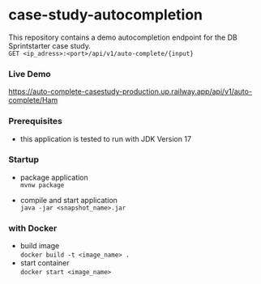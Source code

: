 # case-study-autocompletion
This repository contains a demo autocompletion endpoint for the DB Sprintstarter case study.  
`GET <ip_adress>:<port>/api/v1/auto-complete/{input}`


### Live Demo
https://auto-complete-casestudy-production.up.railway.app/api/v1/auto-complete/Ham


### Prerequisites

- this application is tested to run with JDK Version 17  

### Startup

- package application  
  `mvnw package`

- compile and start application  
  `java -jar <snapshot_name>.jar`

### with Docker
- build image  
  `docker build -t <image_name> .`
- start container  
  `docker start <image_name>`

  





